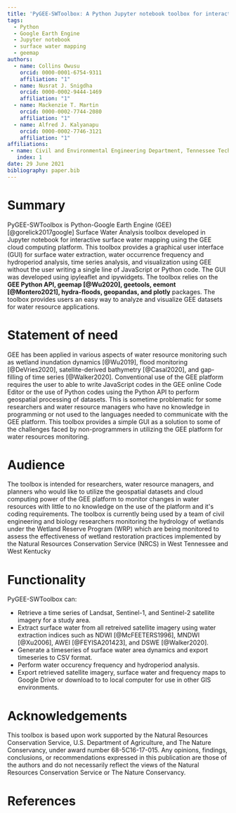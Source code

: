```yaml
---
title: 'PyGEE-SWToolbox: A Python Jupyter notebook toolbox for interactive surface water mapping using Google Earth Engine'
tags:
  - Python
  - Google Earth Engine
  - Jupyter notebook
  - surface water mapping
  - geemap
authors:
  - name: Collins Owusu
    orcid: 0000-0001-6754-9311
    affiliation: "1"
  - name: Nusrat J. Snigdha
    orcid: 0000-0002-9444-1469
    affiliation: "1"
  - name: Mackenzie T. Martin
    orcid: 0000-0002-7744-2080
    affiliation: "1"
  - name: Alfred J. Kalyanapu
    orcid: 0000-0002-7746-3121
    affiliation: "1"
affiliations:
 - name: Civil and Environmental Engineering Department, Tennessee Technological University
   index: 1
date: 29 June 2021
bibliography: paper.bib
---
```


# Summary

PyGEE-SWToolbox is Python-Google Earth Engine (GEE) [@gorelick2017google] Surface Water Analysis toolbox 
developed in Jupyter notebook for interactive surface water mapping using the GEE cloud computing platform.
This toolbox provides a graphical user interface (GUI) for surface water extraction, water occurrence frequency 
and hydroperiod analysis, time series analysis, and visualization using GEE without the user writing a single 
line of JavaScript or Python code. The GUI was developed using ipyleaflet and ipywidgets. The toolbox relies 
on the <b>GEE Python API, geemap [@Wu2020], geetools, eemont [@Montero2021], hydra-floods, geopandas, and 
plotly</b> packages. The toolbox provides users an easy way to analyze and visualize GEE datasets for water resource
applications.


# Statement of need

GEE has been applied in various aspects of water resource monitoring such as wetland inundation 
dynamics [@Wu2019], flood monitoring [@DeVries2020], satellite-derived bathymetry [@Casal2020], and 
gap-filling of time series [@Walker2020]. Conventional use of the GEE platform requires the user to 
able to write JavaScript codes in the GEE online Code Editor or the use of Python codes using the Python 
API to perform geospatial processing of datasets. This is sometime problematic for some researchers and 
water resource managers who have no knowledge in programming or not used to the languages needed to 
communicate with the GEE platform. This toolbox provides a simple GUI as a solution to some of the challenges 
faced by non-programmers in utilizing the GEE platform for water resources monitoring.

# Audience

The toolbox is intended for researchers, water resource managers, and planners who would 
like to utilize the geospatial datasets and cloud computing power of the GEE platform to
monitor changes in water resources with little to no knowledge on the use of the platform and it's 
coding requirements. The toolbox is currently being used by a team of civil engineering and biology researchers 
monitoring the hydrology of wetlands under the Wetland Reserve Program (WRP) which are being monitored 
to assess the effectiveness of wetland restoration practices implemented by the Natural Resources 
Conservation Service (NRCS) in West Tennessee and West Kentucky

# Functionality

PyGEE-SWToolbox can:
- Retrieve  a time series of Landsat, Sentinel-1, and Sentinel-2 satellite imagery for a study area.
- Extract surface water from all retreived satellite imagery using water extraction
    indices such as NDWI [@McFEETERS1996], MNDWI [@Xu2006], AWEI [@FEYISA201423], and DSWE [@Walker2020].
- Generate a timeseries of surface water area dynamics and export timeseries to CSV format.
- Perform water occurency frequency and hydroperiod analysis.
- Export retrieved satellite imagery, surface water and frequency maps to Google Drive or download to
    to local computer for use in other GIS environments.



# Acknowledgements

This toolbox is based upon work supported by the Natural Resources Conservation Service, 
U.S. Department of Agriculture, and The Nature Conservancy, under award number 
68-5C16-17-015. Any opinions, findings, conclusions, or recommendations 
expressed in this publication are those of the authors and do not necessarily 
reflect the views of the Natural Resources Conservation Service or The Nature Conservancy.

# References
